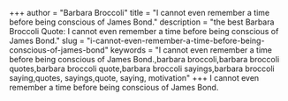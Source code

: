 +++
author = "Barbara Broccoli"
title = "I cannot even remember a time before being conscious of James Bond."
description = "the best Barbara Broccoli Quote: I cannot even remember a time before being conscious of James Bond."
slug = "i-cannot-even-remember-a-time-before-being-conscious-of-james-bond"
keywords = "I cannot even remember a time before being conscious of James Bond.,barbara broccoli,barbara broccoli quotes,barbara broccoli quote,barbara broccoli sayings,barbara broccoli saying,quotes, sayings,quote, saying, motivation"
+++
I cannot even remember a time before being conscious of James Bond.
